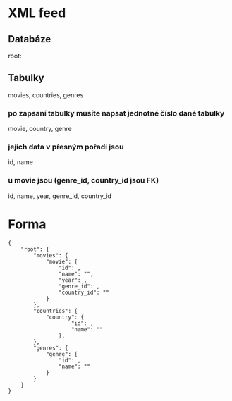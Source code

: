 # XML feed

## Databáze 
root:
## Tabulky
movies, countries, genres

### po zapsaní tabulky musíte napsat jednotné číslo dané tabulky

movie, country, genre

### jejich data v přesným pořadí jsou
id, name

### u movie jsou (genre_id, country_id jsou FK)
id, name, year, genre_id, country_id

# Forma
```
{
    "root": {
        "movies": {
            "movie": {
                "id": ,
                "name": "",
                "year": ,
                "genre_id": ,
                "country_id": ""
            }
        },
        "countries": {
            "country": {
                    "id": ,
                    "name": ""
                },
        },
        "genres": {
            "genre": {
                "id": ,
                "name": ""
            }
        }
    }
}
```